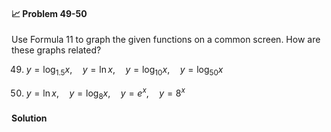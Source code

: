 <div class="alert alert-warning" role="alert">
<h4 class="alert-heading">📈 Problem 49-50</h4>

Use Formula 11 to graph the given functions on a common screen. How are these graphs related?

49. $\displaystyle y = \log_{1.5} x, \quad y = \ln x, \quad y = \log_{10} x, \quad y = \log_{50} x$

50. $\displaystyle y = \ln x, \quad y = \log_8 x, \quad y = e^x, \quad y = 8^x$

</div>

<div class="alert alert-success" role="alert">
<h4 class="alert-heading">Solution</h4>



</div>

